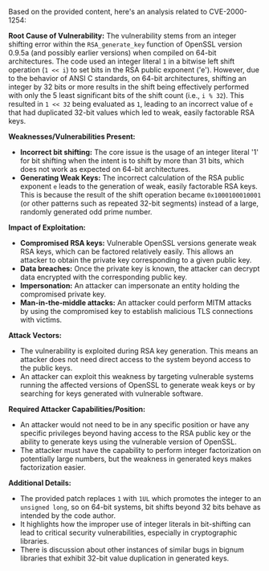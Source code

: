 Based on the provided content, here's an analysis related to CVE-2000-1254:

**Root Cause of Vulnerability:**
The vulnerability stems from an integer shifting error within the `RSA_generate_key` function of OpenSSL version 0.9.5a (and possibly earlier versions) when compiled on 64-bit architectures. The code used an integer literal `1` in a bitwise left shift operation (`1 << i`) to set bits in the RSA public exponent ('e'). However, due to the behavior of ANSI C standards, on 64-bit architectures,  shifting an integer by 32 bits or more results in the shift being effectively performed with only the 5 least significant bits of the shift count (i.e., `i % 32`). This resulted in `1 << 32` being evaluated as `1`, leading to an incorrect value of `e` that had duplicated 32-bit values which led to weak, easily factorable RSA keys.

**Weaknesses/Vulnerabilities Present:**
- **Incorrect bit shifting:** The core issue is the usage of an integer literal '1' for bit shifting when the intent is to shift by more than 31 bits, which does not work as expected on 64-bit architectures.
- **Generating Weak Keys:** The incorrect calculation of the RSA public exponent `e` leads to the generation of weak, easily factorable RSA keys. This is because the result of the shift operation became `0x1000100010001` (or other patterns such as repeated 32-bit segments) instead of a large, randomly generated odd prime number.

**Impact of Exploitation:**
- **Compromised RSA keys:** Vulnerable OpenSSL versions generate weak RSA keys, which can be factored relatively easily. This allows an attacker to obtain the private key corresponding to a given public key.
- **Data breaches:** Once the private key is known, the attacker can decrypt data encrypted with the corresponding public key.
- **Impersonation:**  An attacker can impersonate an entity holding the compromised private key.
- **Man-in-the-middle attacks:** An attacker could perform MITM attacks by using the compromised key to establish malicious TLS connections with victims.

**Attack Vectors:**
- The vulnerability is exploited during RSA key generation. This means an attacker does not need direct access to the system beyond access to the public keys.
- An attacker can exploit this weakness by targeting vulnerable systems running the affected versions of OpenSSL to generate weak keys or by searching for keys generated with vulnerable software.

**Required Attacker Capabilities/Position:**
- An attacker would not need to be in any specific position or have any specific privileges beyond having access to the RSA public key or the ability to generate keys using the vulnerable version of OpenSSL.
- The attacker must have the capability to perform integer factorization on potentially large numbers, but the weakness in generated keys makes factorization easier.

**Additional Details:**
- The provided patch replaces `1` with `1UL` which promotes the integer to an `unsigned long`, so on 64-bit systems, bit shifts beyond 32 bits behave as intended by the code author.
- It highlights how the improper use of integer literals in bit-shifting can lead to critical security vulnerabilities, especially in cryptographic libraries.
- There is discussion about other instances of similar bugs in bignum libraries that exhibit 32-bit value duplication in generated keys.